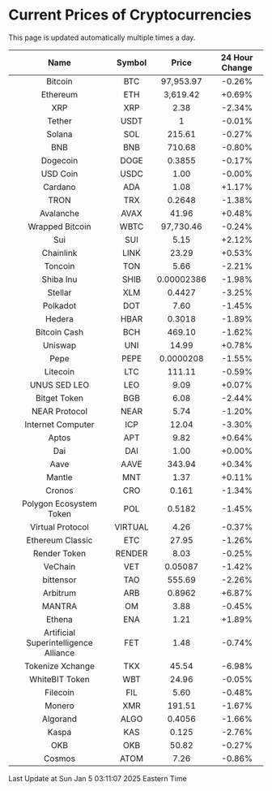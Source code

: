 # Current Prices of Cryptocurrencies
This page is updated automatically multiple times a day.

| Name | Symbol | Price | 24 Hour Change |
| :---: |:---:| :---: | :---: |
| Bitcoin | BTC | 97,953.97 | -0.26% |
| Ethereum | ETH | 3,619.42 | +0.69% |
| XRP | XRP | 2.38 | -2.34% |
| Tether | USDT | 1 | -0.01% |
| Solana | SOL | 215.61 | -0.27% |
| BNB | BNB | 710.68 | -0.80% |
| Dogecoin | DOGE | 0.3855 | -0.17% |
| USD Coin | USDC | 1.00 | -0.00% |
| Cardano | ADA | 1.08 | +1.17% |
| TRON | TRX | 0.2648 | -1.38% |
| Avalanche | AVAX | 41.96 | +0.48% |
| Wrapped Bitcoin | WBTC | 97,730.46 | -0.24% |
| Sui | SUI | 5.15 | +2.12% |
| Chainlink | LINK | 23.29 | +0.53% |
| Toncoin | TON | 5.66 | -2.21% |
| Shiba Inu | SHIB | 0.00002386 | -1.98% |
| Stellar | XLM | 0.4427 | -3.25% |
| Polkadot | DOT | 7.60 | -1.45% |
| Hedera | HBAR | 0.3018 | -1.89% |
| Bitcoin Cash | BCH | 469.10 | -1.62% |
| Uniswap | UNI | 14.99 | +0.78% |
| Pepe | PEPE | 0.0000208 | -1.55% |
| Litecoin | LTC | 111.11 | -0.59% |
| UNUS SED LEO | LEO | 9.09 | +0.07% |
| Bitget Token | BGB | 6.08 | -2.44% |
| NEAR Protocol | NEAR | 5.74 | -1.20% |
| Internet Computer | ICP | 12.04 | -3.30% |
| Aptos | APT | 9.82 | +0.64% |
| Dai | DAI | 1.00 | +0.00% |
| Aave | AAVE | 343.94 | +0.34% |
| Mantle | MNT | 1.37 | +0.11% |
| Cronos | CRO | 0.161 | -1.34% |
| Polygon Ecosystem Token | POL | 0.5182 | -1.45% |
| Virtual Protocol | VIRTUAL | 4.26 | -0.37% |
| Ethereum Classic | ETC | 27.95 | -1.26% |
| Render Token | RENDER | 8.03 | -0.25% |
| VeChain | VET | 0.05087 | -1.42% |
| bittensor | TAO | 555.69 | -2.26% |
| Arbitrum | ARB | 0.8962 | +6.87% |
| MANTRA | OM | 3.88 | -0.45% |
| Ethena | ENA | 1.21 | +1.89% |
| Artificial Superintelligence Alliance | FET | 1.48 | -0.74% |
| Tokenize Xchange | TKX | 45.54 | -6.98% |
| WhiteBIT Token | WBT | 24.96 | -0.05% |
| Filecoin | FIL | 5.60 | -0.48% |
| Monero | XMR | 191.51 | -1.67% |
| Algorand | ALGO | 0.4056 | -1.66% |
| Kaspa | KAS | 0.125 | -2.76% |
| OKB | OKB | 50.82 | -0.27% |
| Cosmos | ATOM | 7.26 | -0.86% |

Last Update at Sun Jan  5 03:11:07 2025 Eastern Time